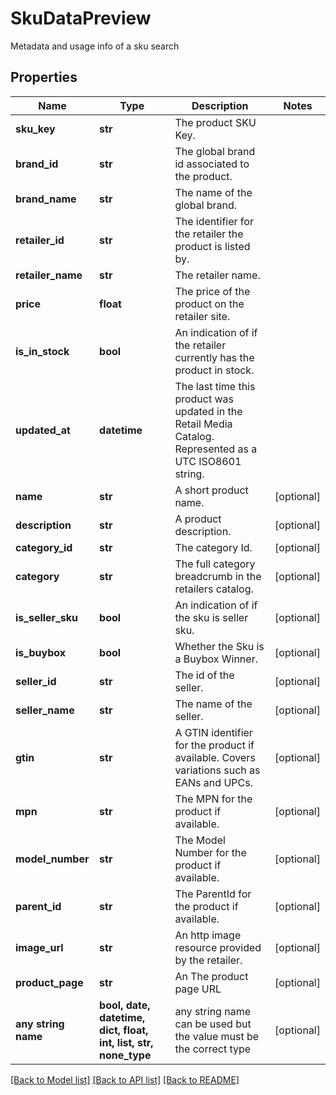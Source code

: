 # SkuDataPreview

Metadata and usage info of a sku search

## Properties
Name | Type | Description | Notes
------------ | ------------- | ------------- | -------------
**sku_key** | **str** | The product SKU Key. | 
**brand_id** | **str** | The global brand id associated to the product. | 
**brand_name** | **str** | The name of the global brand. | 
**retailer_id** | **str** | The identifier for the retailer the product is listed by. | 
**retailer_name** | **str** | The retailer name. | 
**price** | **float** | The price of the product on the retailer site. | 
**is_in_stock** | **bool** | An indication of if the retailer currently has the product in stock. | 
**updated_at** | **datetime** | The last time this product was updated in the Retail Media Catalog. Represented as a UTC ISO8601 string. | 
**name** | **str** | A short product name. | [optional] 
**description** | **str** | A product description. | [optional] 
**category_id** | **str** | The category Id. | [optional] 
**category** | **str** | The full category breadcrumb in the retailers catalog. | [optional] 
**is_seller_sku** | **bool** | An indication of if the sku is seller sku. | [optional] 
**is_buybox** | **bool** | Whether the Sku is a Buybox Winner. | [optional] 
**seller_id** | **str** | The id of the seller. | [optional] 
**seller_name** | **str** | The name of the seller. | [optional] 
**gtin** | **str** | A GTIN identifier for the product if available. Covers variations such as EANs and UPCs. | [optional] 
**mpn** | **str** | The MPN for the product if available. | [optional] 
**model_number** | **str** | The Model Number for the product if available. | [optional] 
**parent_id** | **str** | The ParentId for the product if available. | [optional] 
**image_url** | **str** | An http image resource provided by the retailer. | [optional] 
**product_page** | **str** | An The product page URL | [optional] 
**any string name** | **bool, date, datetime, dict, float, int, list, str, none_type** | any string name can be used but the value must be the correct type | [optional]

[[Back to Model list]](../README.md#documentation-for-models) [[Back to API list]](../README.md#documentation-for-api-endpoints) [[Back to README]](../README.md)


